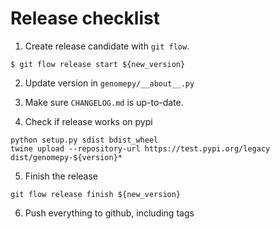 # Release checklist

1. Create release candidate with `git flow`.

```
$ git flow release start ${new_version} 
```

2. Update version in `genomepy/__about__.py`

3. Make sure `CHANGELOG.md` is up-to-date.

4. Check if release works on pypi

```
python setup.py sdist bdist_wheel
twine upload --repository-url https://test.pypi.org/legacy dist/genomepy-${version}*
```

5. Finish the release

```
git flow release finish ${new_version}
```

6. Push everything to github, including tags


